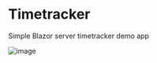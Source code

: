 # Timetracker

Simple Blazor server timetracker demo app

![image](https://user-images.githubusercontent.com/15326636/110519720-f2067700-810d-11eb-8a4a-fa2c075c3842.png)
